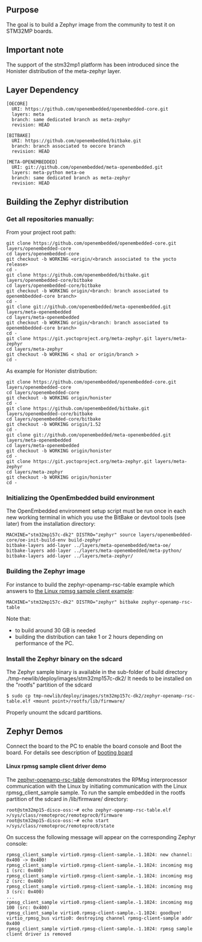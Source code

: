 ## Purpose
The goal is to build a Zephyr image from the community to test it on STM32MP boards.

## Important note

The support of the stm32mp1 platform has been introduced since the Honister distribution of
the meta-zephyr layer.

## Layer Dependency

```
[OECORE]
  URI: https://github.com/openembedded/openembedded-core.git
  layers: meta
  branch: same dedicated branch as meta-zephyr
  revision: HEAD
```

```
[BITBAKE]
  URI: https://github.com/openembedded/bitbake.git
  branch: branch associated to oecore branch
  revision: HEAD
```

```
[META-OPENEMBEDDED]
  URI: git://github.com/openembedded/meta-openembedded.git
  layers: meta-python meta-oe
  branch: same dedicated branch as meta-zephyr
  revision: HEAD
```

## Building the Zephyr distribution

### Get all repositories manually:

From your project root path:

```
git clone https://github.com/openembedded/openembedded-core.git layers/openembedded-core
cd layers/openembedded-core
git checkout -b WORKING <origin/<branch associated to the yocto release>
cd -
git clone https://github.com/openembedded/bitbake.git layers/openembedded-core/bitbake
cd layers/openembedded-core/bitbake
git checkout -b WORKING origin/<branch: branch associated to openembbedded-core branch>
cd -
git clone git://github.com/openembedded/meta-openembedded.git layers/meta-openembedded
cd layers/meta-openembedded
git checkout -b WORKING origin/<branch: branch associated to openembbedded-core branch>
cd -
git clone https://git.yoctoproject.org/meta-zephyr.git layers/meta-zephyr
cd layers/meta-zephyr
git checkout -b WORKING < sha1 or origin/branch >
cd -
```
As example for Honister distribution:
```
git clone https://github.com/openembedded/openembedded-core.git layers/openembedded-core
cd layers/openembedded-core
git checkout -b WORKING origin/honister
cd -
git clone https://github.com/openembedded/bitbake.git layers/openembedded-core/bitbake
cd layers/openembedded-core/bitbake
git checkout -b WORKING origin/1.52
cd -
git clone git://github.com/openembedded/meta-openembedded.git layers/meta-openembedded
cd layers/meta-openembedded
git checkout -b WORKING origin/honister
cd -
git clone https://git.yoctoproject.org/meta-zephyr.git layers/meta-zephyr
cd layers/meta-zephyr
git checkout -b WORKING origin/honister
cd -
```
### Initializing the OpenEmbedded build environment

The OpenEmbedded environment setup script must be run once in each new working terminal in which you use the BitBake or devtool tools (see later) from the installation directory:

```
MACHINE="stm32mp157c-dk2" DISTRO="zephyr" source layers/openembedded-core/oe-init-build-env build-zephyr
bitbake-layers add-layer ../layers/meta-openembedded/meta-oe/
bitbake-layers add-layer ../layers/meta-openembedded/meta-python/
bitbake-layers add-layer ../layers/meta-zephyr/
```

### Building the Zephyr image

For instance to build the zephyr-openamp-rsc-table example which answers to [the Linux rpmsg sample client example](https://elixir.bootlin.com/linux/latest/source/samples/rpmsg/rpmsg_client_sample.c):
```
MACHINE="stm32mp157c-dk2" DISTRO="zephyr" bitbake zephyr-openamp-rsc-table
```

Note that:

- to build around 30 GB is needed
- building the distribution can take 1 or 2 hours depending on performance of the PC.

### Install the Zephyr binary on the sdcard

The Zephyr sample binary is available in the sub-folder of build directory ./tmp-newlib/deploy/images/stm32mp157c-dk2/
It needs to be installed on the "rootfs" partition of the sdcard

   ```
   $ sudo cp tmp-newlib/deploy/images/stm32mp157c-dk2/zephyr-openamp-rsc-table.elf <mount point>/rootfs/lib/firmware/
   ```
Properly unoumt the sdcard partitions.

## Zephyr Demos

Connect the board to the PC to enable the board console and Boot the board.
For details see description of [booting board](https://wiki.st.com/stm32mpu/wiki/STM32MP15_Discovery_kits_-_Starter_Package#Booting_the_board)

#### Linux rpmsg sample client driver demo

The [zephyr-openamp-rsc-table](https://github.com/zephyrproject-rtos/zephyr/tree/main/samples/subsys/ipc/openamp_rsc_table) demonstrates the RPMsg interprocessor communication with the Linux by initiating communication with the Linux rpmsg_client_sample sample. To run the sample embedded in the rootfs partition of the sdcard in /lib/firmware/ directory:

   ```
   root@stm32mp15-disco-oss:~# echo zephyr-openamp-rsc-table.elf >/sys/class/remoteproc/remoteproc0/firmware
   root@stm32mp15-disco-oss:~# echo start >/sys/class/remoteproc/remoteproc0/state
   ```
On success the following message will appear on the corresponding Zephyr console:

   ```
   rpmsg_client_sample virtio0.rpmsg-client-sample.-1.1024: new channel: 0x400 -> 0x400!
   rpmsg_client_sample virtio0.rpmsg-client-sample.-1.1024: incoming msg 1 (src: 0x400)
   rpmsg_client_sample virtio0.rpmsg-client-sample.-1.1024: incoming msg 2 (src: 0x400)
   rpmsg_client_sample virtio0.rpmsg-client-sample.-1.1024: incoming msg 3 (src: 0x400)
   ...
   rpmsg_client_sample virtio0.rpmsg-client-sample.-1.1024: incoming msg 100 (src: 0x400)
   rpmsg_client_sample virtio0.rpmsg-client-sample.-1.1024: goodbye!
   virtio_rpmsg_bus virtio0: destroying channel rpmsg-client-sample addr 0x400
   rpmsg_client_sample virtio0.rpmsg-client-sample.-1.1024: rpmsg sample client driver is removed
   ```
